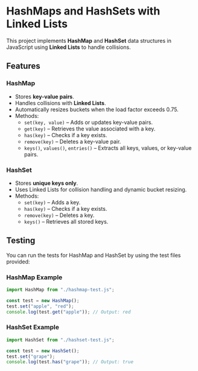 # HashMaps and HashSets with Linked Lists

This project implements **HashMap** and **HashSet** data structures in JavaScript using **Linked Lists** to handle collisions.

## Features

### HashMap

-   Stores **key-value pairs**.
-   Handles collisions with **Linked Lists**.
-   Automatically resizes buckets when the load factor exceeds 0.75.
-   Methods:
    -   `set(key, value)` – Adds or updates key-value pairs.
    -   `get(key)` – Retrieves the value associated with a key.
    -   `has(key)` – Checks if a key exists.
    -   `remove(key)` – Deletes a key-value pair.
    -   `keys()`, `values()`, `entries()` – Extracts all keys, values, or key-value pairs.

### HashSet

-   Stores **unique keys only**.
-   Uses Linked Lists for collision handling and dynamic bucket resizing.
-   Methods:
    -   `set(key)` – Adds a key.
    -   `has(key)` – Checks if a key exists.
    -   `remove(key)` – Deletes a key.
    -   `keys()` – Retrieves all stored keys.

## Testing

You can run the tests for HashMap and HashSet by using the test files provided:

### HashMap Example

```javascript
import HashMap from "./hashmap-test.js";

const test = new HashMap();
test.set("apple", "red");
console.log(test.get("apple")); // Output: red
```

### HashSet Example

```javascript
import HashSet from "./hashset-test.js";

const test = new HashSet();
test.set("grape");
console.log(test.has("grape")); // Output: true
```
